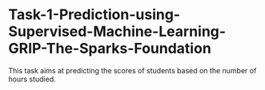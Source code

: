 # Task-1-Prediction-using-Supervised-Machine-Learning-GRIP-The-Sparks-Foundation
This task aims at predicting the scores of students based on the number of hours studied.
